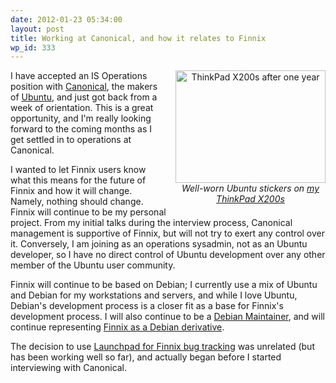 ```yaml
---
date: 2012-01-23 05:34:00
layout: post
title: Working at Canonical, and how it relates to Finnix
wp_id: 333
---
```

<div style="width: 240px; float: right; margin-left: 1em; margin-bottom: 1em; text-align: center;">
  <a href="http://www.flickr.com/photos/fo0bar/6068206821/" title="ThinkPad X200s after one year by Ryan Finnie, on Flickr"><img src="http://farm7.staticflickr.com/6061/6068206821_79178bb9b8_m.jpg" width="240" height="180" alt="ThinkPad X200s after one year" /></a><br /><em>Well-worn Ubuntu stickers on <a href="http://www.finnie.org/2011/08/22/thinkpad-x200s-one-year-follow-up/">my ThinkPad X200s</a></em>
</div>

I have accepted an IS Operations position with [Canonical](http://www.canonical.com/), the makers of [Ubuntu](http://www.ubuntu.com/), and just got back from a week of orientation. This is a great opportunity, and I'm really looking forward to the coming months as I get settled in to operations at Canonical.

I wanted to let Finnix users know what this means for the future of Finnix and how it will change. Namely, nothing should change. Finnix will continue to be my personal project. From my initial talks during the interview process, Canonical management is supportive of Finnix, but will not try to exert any control over it. Conversely, I am joining as an operations sysadmin, not as an Ubuntu developer, so I have no direct control of Ubuntu development over any other member of the Ubuntu user community.

Finnix will continue to be based on Debian; I currently use a mix of Ubuntu and Debian for my workstations and servers, and while I love Ubuntu, Debian's development process is a closer fit as a base for Finnix's development process. I will also continue to be a [Debian Maintainer](http://qa.debian.org/developer.php?login=ryan@finnie.org), and will continue representing [Finnix as a Debian derivative](http://wiki.debian.org/Derivatives/Census).

The decision to use [Launchpad for Finnix bug tracking](http://blog.finnix.org/2011/12/12/finnix-development-on-launchpad/) was unrelated (but has been working well so far), and actually began before I started interviewing with Canonical.
